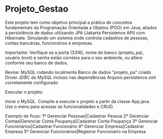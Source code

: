 # Projeto_Gestao
Este projeto tem como objetivo principal a prática de conceitos fundamentais da Programação Orientada a Objetos (POO) em Java, aliados à persistência de dados utilizando JPA (Jakarta Persistence API) com Hibernate. Simulando um sistema onde controla cadastros de pessoas, contas bancárias, funcionários e empresas.

Importante: Verifique se a porta (3316), nome do banco (projeto_pa), usuário (root) e senha estão corretos para o seu ambiente, ou altere conforme seu banco de dados.

Revise:
    MySQL rodando localmente
    Banco de dados "projeto_pa" criado
    Driver JDBC do MySQL incluso nas dependências
    Arquivo persistence.xml corretamente configurado


Executar o projeto:

Inicie o MySQL.
Compile e execute o projeto a partir da classe App.java.
Use o menu para acessar as funcionalidades e CRUD.

Exemplo de fluxo:
    1º Gerenciar Pessoas|Cadastrar Pessoa
    2º Gerenciar Contas|Gerenciar Conta Poupança|Cadastrar Conta Poupança
    3º Gerenciar Funcionários|Cadastrar Funcionário
    4º Gerenciar Empresa|Cadastrar Empresa
    5º Gerenciar Funcionários|Registrar Funcionário na Empresa